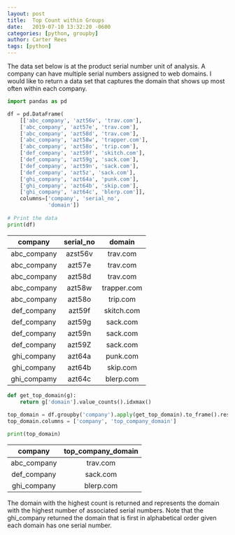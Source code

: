 ```yaml
---
layout: post
title:  Top Count within Groups
date:   2019-07-10 13:32:20 -0600
categories: [python, groupby]
author: Carter Rees
tags: [python]
---
```


The data set below is at the product serial number unit of analysis. A company can have multiple
serial numbers assigned to web domains. I would like to return a data set that 
captures the domain that shows up most often within each company.

```python
import pandas as pd

df = pd.DataFrame(
    [['abc_company', 'azt56v', 'trav.com'],
    ['abc_company', 'azt57e', 'trav.com'],
    ['abc_company', 'azt58d', 'trav.com'],
    ['abc_company', 'azt58w', 'trapper.com'],
    ['abc_company', 'azt58o', 'trip.com'],
    ['def_company', 'azt59f', 'skitch.com'],
    ['def_company', 'azt59g', 'sack.com'],
    ['def_company', 'azt59n', 'sack.com'],
    ['def_company', 'azt5z', 'sack.com'],
    ['ghi_company', 'azt64a', 'punk.com'],
    ['ghi_company', 'azt64b', 'skip.com'],
    ['ghi_company', 'azt64c', 'blerp.com']],
    columns=['company', 'serial_no',
             'domain'])
  
# Print the data 
print(df)
```
<!-- make sure you put a line break before any table code otherwise it won't render on page -->

company           | serial_no       | domain     
:------------:    | :-------------: | :------------:
abc_company       | azst56v         | trav.com  
abc_company       | azt57e          | trav.com
abc_company       | azt58d          | trav.com
abc_company       | azt58w          | trapper.com
abc_company       | azt58o          | trip.com
def_company       | azt59f          | skitch.com
def_company       | azt59g          | sack.com
def_company       | azt59n          | sack.com
def_company       | azt59Z          | sack.com
ghi_company       | azt64a          | punk.com
ghi_company       | azt64b          | skip.com
ghi_compamy       | azt64c          | blerp.com


```python
def get_top_domain(g):
    return g['domain'].value_counts().idxmax()
    
top_domain = df.groupby('company').apply(get_top_domain).to_frame().reset_index()
top_domain.columns = ['company', 'top_company_domain']

print(top_domain)

```
<!-- make sure you put a line break before any table code otherwise it won't render on page -->

company              | top_company_domain
:------------:       | :------------:
abc_company          |trav.com
def_company          |sack.com
ghi_company          |blerp.com


The domain with the highest count is returned and represents the domain with the highest number
of associated serial numbers. Note that the ghi_company returned the domain that is first in 
alphabetical order given each domain has one serial number.
